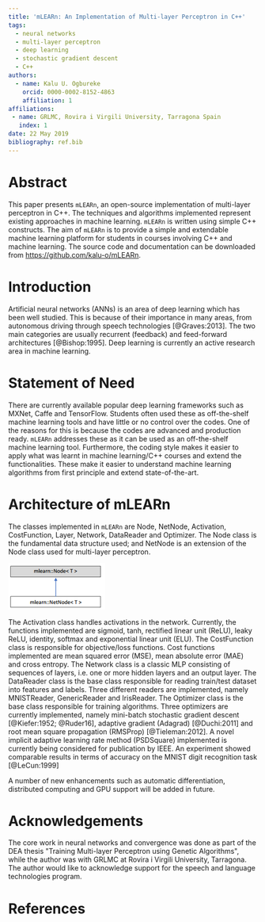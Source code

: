 ```yaml
---
title: 'mLEARn: An Implementation of Multi-layer Perceptron in C++'
tags:
  - neural networks
  - multi-layer perceptron
  - deep learning
  - stochastic gradient descent
  - C++
authors:
  - name: Kalu U. Ogbureke
    orcid: 0000-0002-8152-4863
    affiliation: 1
affiliations:
 - name: GRLMC, Rovira i Virgili University, Tarragona Spain
   index: 1
date: 22 May 2019
bibliography: ref.bib
---
```


# Abstract

This paper presents ``mLEARn``, an open-source implementation of multi-layer perceptron
in C++. The techniques and algorithms implemented represent existing approaches in
machine learning. ``mLEARn`` is written using simple C++ constructs. The aim of ``mLEARn``
is to provide a simple and extendable machine learning platform for students in courses
involving C++ and machine learning. The source code and documentation can
be downloaded from https://github.com/kalu-o/mLEARn.

# Introduction

Artificial neural networks (ANNs) is an area of deep learning which has been well studied.
This is because of their importance in many areas, from autonomous driving through speech
technologies [@Graves:2013]. The two main categories are usually recurrent (feedback)
and feed-forward architectures [@Bishop:1995]. Deep learning is currently an active research area in machine learning.

# Statement of Need

There are currently available popular deep learning frameworks such as MXNet, Caffe and TensorFlow. Students
often used these as off-the-shelf machine learning tools and have little or no control over the codes. One of the reasons for 
this is because the codes are advanced and production ready. ``mLEARn`` addresses these as it can be used as an off-the-shelf machine learning tool. Furthermore, the coding style makes it easier to apply what was learnt in machine learning/C++ courses and extend the functionalities. These make it easier to understand machine learning algorithms from first principle and extend state-of-the-art.

# Architecture of mLEARn

The classes implemented in ``mLEARn`` are Node, NetNode, Activation, CostFunction, Layer,
Network, DataReader and Optimizer. The Node class is the fundamental data structure
used; and NetNode is an extension of the Node class used for multi-layer perceptron. 

![Inheritance diagram of the Node class.](node.png)


The Activation class handles activations in the network. Currently, the functions implemented
are sigmoid, tanh, rectified linear unit (ReLU), leaky ReLU, identity, softmax
and exponential linear unit (ELU). The CostFunction class is responsible for objective/loss
functions. Cost functions implemented are mean squared error (MSE), mean absolute
error (MAE) and cross entropy.
The Network class is a classic MLP consisting of sequences of layers, i.e. one or more
hidden layers and an output layer. The DataReader class is the base class responsible for
reading train/test dataset into features and labels. Three different readers are implemented,
namely MNISTReader, GenericReader and IrisReader. The Optimizer class is the base class responsible
for training algorithms. Three optimizers are currently implemented, namely mini-batch stochastic gradient descent [@Kiefer:1952; @Ruder16], adaptive gradient (Adagrad) [@Duchi:2011] and root mean square propagation (RMSProp) [@Tieleman:2012]. A novel implicit adaptive learning rate method (PSDSquare) implemented is currently being considered for publication by IEEE. An experiment showed comparable results in terms of accuracy on the MNIST digit recognition task [@LeCun:1999]

A number of new enhancements such as automatic differentiation, distributed computing and GPU support will be added in future.

# Acknowledgements

The core work in neural networks and convergence was done as part of the DEA thesis "Training Multi-layer Perceptron using Genetic Algorithms", while the author was with GRLMC at Rovira i Virgili University, Tarragona. The author would
like to acknowledge support for the speech and language technologies program.

# References

